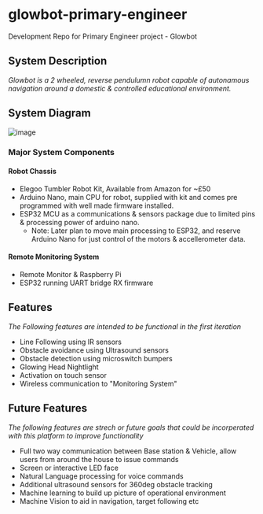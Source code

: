 # glowbot-primary-engineer
 Development Repo for Primary Engineer project - Glowbot

 ## System Description
_Glowbot is a 2 wheeled, reverse pendulumn robot capable of autonamous navigation around a domestic & controlled educational environment._

## System Diagram
![image](https://github.com/ImogenWren/glowbot-primary-engineer/assets/97303986/249ec820-b74b-4bbd-a434-96b13475d0b5)




### Major System Components
#### Robot Chassis
- Elegoo Tumbler Robot Kit, Available from Amazon for ~£50
- Arduino Nano, main CPU for robot, supplied with kit and comes pre programmed with well made firmware installed.
- ESP32 MCU as a communications & sensors package due to limited pins & processing power of arduino nano.
  - Note: Later plan to move main processing to ESP32, and reserve Arduino Nano for just control of the motors & accellerometer data.


#### Remote Monitoring System
 - Remote Monitor & Raspberry Pi
 - ESP32 running UART bridge RX firmware

## Features
_The Following features are intended to be functional in the first iteration_
- Line Following using IR sensors
- Obstacle avoidance using Ultrasound sensors
- Obstacle detection using microswitch bumpers
- Glowing Head Nightlight
- Activation on touch sensor
- Wireless communication to "Monitoring System"

## Future Features
_The following features are strech or future goals that could be incorperated with this platform to improve functionality_
- Full two way communication between Base station & Vehicle, allow users from around the house to issue commands
- Screen or interactive LED face
- Natural Language processing for voice commands
- Additional ultrasound sensors for 360deg obstacle tracking
- Machine learning to build up picture of operational environment
- Machine Vision to aid in navigation, target following etc

